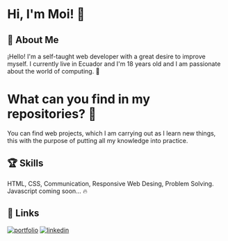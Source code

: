 
<h1> Hi, I'm Moi! 👋 </h1>

## 🚀 About Me 
¡Hello! I'm a self-taught web developer with a great desire to improve myself. I currently live in Ecuador and I'm 18 years old and I am passionate about the world of computing. 🌟

# What can you find in my repositories? 👀
You can find web projects, which I am carrying out as I learn new things, this with the purpose of putting all my knowledge into practice.



## 🏆 Skills
HTML, CSS, Communication, Responsive Web Desing, Problem Solving.
Javascript coming soon... 🔥

## 🔗 Links
[![portfolio](https://img.shields.io/badge/my_portfolio-000?style=for-the-badge&logo=ko-fi&logoColor=white)](https://github.com/sitesafemoi)
[![linkedin](https://img.shields.io/badge/linkedin-0A66C2?style=for-the-badge&logo=linkedin&logoColor=white)](https://www.linkedin.com/in/mois%C3%A9s-nicolas-1493192b5?utm_source=share&utm_campaign=share_via&utm_content=profile&utm_medium=android_app
)


